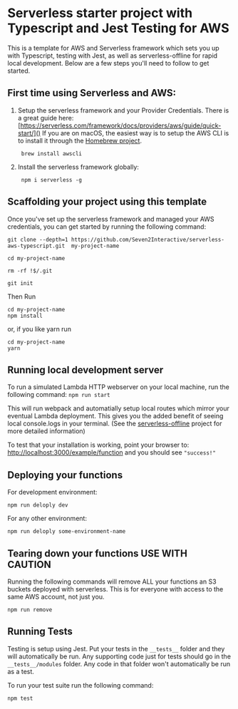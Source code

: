 # Serverless starter project with Typescript and Jest Testing for AWS

This is a template for AWS and Serverless framework which sets you up with Typescript, testing with Jest, as well as serverless-offline for rapid local development. Below are a few steps you'll need to follow to get started.


## First time using Serverless and AWS:
1. Setup the serverless framework and your Provider Credentials. There is a great guide here:
[https://serverless.com/framework/docs/providers/aws/guide/quick-start/]()
If you are on macOS, the easiest way is to setup the AWS CLI is to install it through the [Homebrew project](https://brew.sh/). 
    
        brew install awscli


2. Install the serverless framework globally:

        npm i serverless -g

## Scaffolding your project using this template
Once you've set up the serverless framework and managed your AWS credentials, you can get started by running the following command:
    
    git clone --depth=1 https://github.com/Seven2Interactive/serverless-aws-typescript.git  my-project-name

    cd my-project-name

    rm -rf !$/.git

    git init

Then Run

    cd my-project-name
    npm install

or, if you like yarn run

    cd my-project-name
    yarn

## Running local development server
To run a simulated Lambda HTTP webserver on your local machine, run the following command:
```npm run start```

This will run webpack and automatially setup local routes which mirror your eventual Lambda deployment. This gives you the added benefit of seeing local console.logs in your terminal. (See the [serverless-offline](https://github.com/dherault/serverless-offline) project for more detailed information)

To test that your installation is working, point your browser to:
[http://localhost:3000/example/function]()
and you should see `"success!"`

## Deploying your functions
For development environment: 
    
    npm run deloply dev

For any other environment:

    npm run deloply some-environment-name


## Tearing down your functions USE WITH CAUTION
Running the following commands will remove ALL your functions an S3 buckets deployed with serverless. This is for everyone with access to the same AWS account, not just you.

    npm run remove

## Running Tests
Testing is setup using Jest. Put your tests in the `__tests__` folder and they will automatically be run. Any supporting code just for tests should go in the `__tests__/modules` folder. Any code in that folder won't automatically be run as a test. 

To run your test suite run the following command:

    npm test
